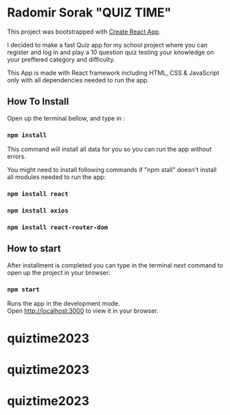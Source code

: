 # Radomir Sorak "QUIZ TIME"

This project was bootstrapped with [Create React App](https://github.com/facebook/create-react-app).

I decided to make a fast Quiz app for my school project where you can register and log in and play a 10 question quiz testing your knowledge on your preffered category and difficulty.

This App is made with React framework including HTML, CSS & JavaScript only with all dependencies needed to run the app.
## How To Install

Open up the terminal bellow, and type in :

### `npm install`

This command will install all data for you so you can run the app without errors.

You might need to install following commands if "npm stall" doesn't install all modules needed to run the app:

### `npm install react`
### `npm install axios`
### `npm install react-router-dom`

## How to start

After installment is completed you can type in the terminal next command to open up the project in your browser:

### `npm start`

Runs the app in the development mode.\
Open [http://localhost:3000](http://localhost:3000) to view it in your browser.






# quiztime2023
# quiztime2023
# quiztime2023
